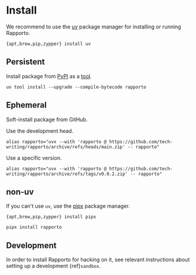 # Install

We recommend to use the [uv] package manager for installing or running Rapporto.
```shell
{apt,brew,pip,zypper} install uv
```

## Persistent

Install package from [PyPI] as a [tool].
```shell
uv tool install --upgrade --compile-bytecode rapporto
```

## Ephemeral

Soft-install package from GitHub.

Use the development head.
```shell
alias rapporto="uvx --with 'rapporto @ https://github.com/tech-writing/rapporto/archive/refs/heads/main.zip' -- rapporto"
```

Use a specific version.
```shell
alias rapporto="uvx --with 'rapporto @ https://github.com/tech-writing/rapporto/archive/refs/tags/v0.0.2.zip' -- rapporto"
```

## non-uv

If you can't use `uv`, use the [pipx] package manager.
```shell
{apt,brew,pip,zypper} install pipx
```
```shell
pipx install rapporto
```

## Development

In order to install Rapporto for hacking on it, see relevant instructions
about setting up a development {ref}`sandbox`.


[pipx]: https://pipx.pypa.io/
[PyPI]: https://en.wikipedia.org/wiki/Pypi
[tool]: https://docs.astral.sh/uv/guides/tools/
[uv]: https://docs.astral.sh/uv/
